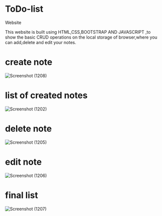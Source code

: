 # ToDo-list
Website

This website is built using HTML,CSS,BOOTSTRAP AND JAVASCRIPT ,to show the basic CRUD operations on the local storage of browser,where you can add,delete and edit your notes.

# create note
![Screenshot (1208)](https://user-images.githubusercontent.com/98823131/180636215-01700d26-e560-49af-a624-d737ee8f41cd.png)

# list of created notes
![Screenshot (1202)](https://user-images.githubusercontent.com/98823131/180636304-a6e99948-8b43-4442-a2a7-249dc7453231.png)

# delete note
![Screenshot (1205)](https://user-images.githubusercontent.com/98823131/180636224-8a5eb2bf-71c6-41f7-9528-5490885f144a.png)

# edit note
![Screenshot (1206)](https://user-images.githubusercontent.com/98823131/180636227-fb4bf209-52dc-4c7b-8c37-d0530578cee8.png)

# final list
![Screenshot (1207)](https://user-images.githubusercontent.com/98823131/180636225-a6fb66fb-6f5c-40d3-b7aa-6755f586ba1c.png)
